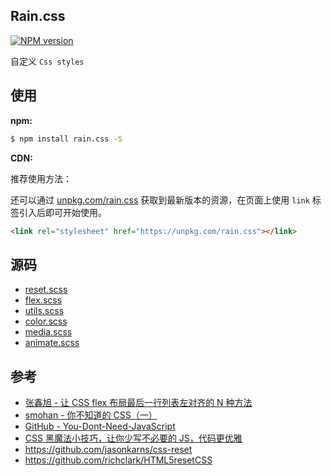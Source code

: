 ## Rain.css

[![NPM version](https://img.shields.io/npm/v/rain.css.svg?style=flat)](https://www.npmjs.com/package/rainbow.css)

自定义 `Css styles`

## 使用

**npm:**

```bash
$ npm install rain.css -S
```

**CDN:**

推荐使用方法：

还可以通过 [unpkg.com/rain.css](https://unpkg.com/rain.css) 获取到最新版本的资源，在页面上使用 `link` 标签引入后即可开始使用。

```html
<link rel="stylesheet" href="https://unpkg.com/rain.css"></link>
```

## 源码

- [reset.scss](./src/styles/reset.scss)
- [flex.scss](./src/styles/flex.scss)
- [utils.scss](./src/styles/utils.scss)
- [color.scss](./src/styles/color.scss)
- [media.scss](./src/styles/media.scss)
- [animate.scss](./src/styles/animate.scss)

## 参考

- [张鑫旭 - 让 CSS flex 布局最后一行列表左对齐的 N 种方法](https://www.zhangxinxu.com/wordpress/2019/08/css-flex-last-align/)
- [smohan - 你不知道的 CSS（一）](https://smohan.net/blog/6gr77h)
- [GitHub - You-Dont-Need-JavaScript](https://github.com/you-dont-need/You-Dont-Need-JavaScript)
- [CSS 黑魔法小技巧，让你少写不必要的 JS，代码更优雅](https://github.com/jawil/blog/issues/29)
- https://github.com/jasonkarns/css-reset
- https://github.com/richclark/HTML5resetCSS

